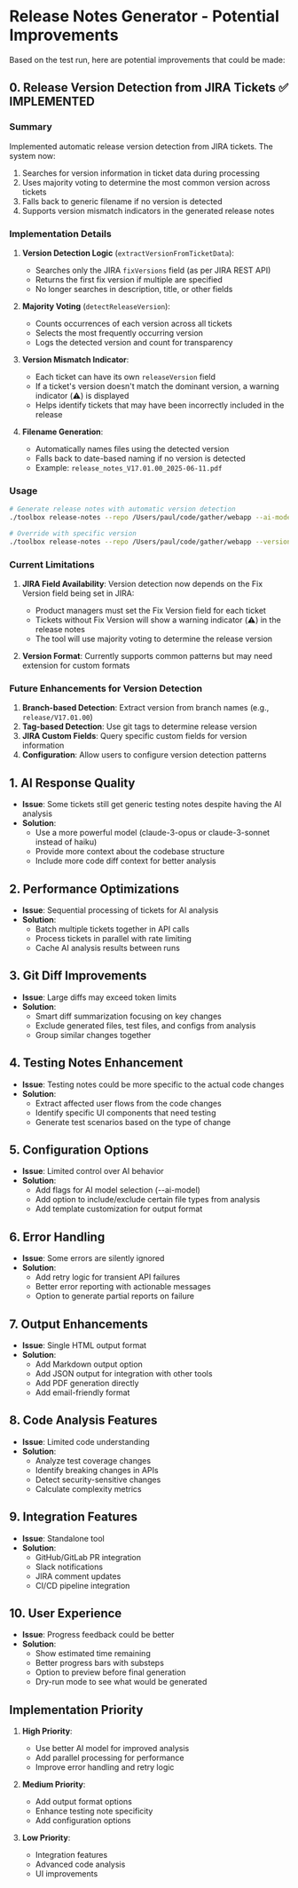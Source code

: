# Release Notes Generator - Potential Improvements

Based on the test run, here are potential improvements that could be made:

## 0. Release Version Detection from JIRA Tickets ✅ IMPLEMENTED

### Summary
Implemented automatic release version detection from JIRA tickets. The system now:
1. Searches for version information in ticket data during processing
2. Uses majority voting to determine the most common version across tickets
3. Falls back to generic filename if no version is detected
4. Supports version mismatch indicators in the generated release notes

### Implementation Details

1. **Version Detection Logic** (`extractVersionFromTicketData`):
   - Searches only the JIRA `fixVersions` field (as per JIRA REST API)
   - Returns the first fix version if multiple are specified
   - No longer searches in description, title, or other fields

2. **Majority Voting** (`detectReleaseVersion`):
   - Counts occurrences of each version across all tickets
   - Selects the most frequently occurring version
   - Logs the detected version and count for transparency

3. **Version Mismatch Indicator**:
   - Each ticket can have its own `releaseVersion` field
   - If a ticket's version doesn't match the dominant version, a warning indicator (⚠️) is displayed
   - Helps identify tickets that may have been incorrectly included in the release

4. **Filename Generation**:
   - Automatically names files using the detected version
   - Falls back to date-based naming if no version is detected
   - Example: `release_notes_V17.01.00_2025-06-11.pdf`

### Usage

```bash
# Generate release notes with automatic version detection
./toolbox release-notes --repo /Users/paul/code/gather/webapp --ai-model sonnet --pdf

# Override with specific version
./toolbox release-notes --repo /Users/paul/code/gather/webapp --version V17.01.00 --ai-model sonnet --pdf
```

### Current Limitations

1. **JIRA Field Availability**: Version detection now depends on the Fix Version field being set in JIRA:
   - Product managers must set the Fix Version field for each ticket
   - Tickets without Fix Version will show a warning indicator (⚠️) in the release notes
   - The tool will use majority voting to determine the release version

2. **Version Format**: Currently supports common patterns but may need extension for custom formats

### Future Enhancements for Version Detection

1. **Branch-based Detection**: Extract version from branch names (e.g., `release/V17.01.00`)
2. **Tag-based Detection**: Use git tags to determine release version
3. **JIRA Custom Fields**: Query specific custom fields for version information
4. **Configuration**: Allow users to configure version detection patterns

## 1. AI Response Quality
- **Issue**: Some tickets still get generic testing notes despite having the AI analysis
- **Solution**: 
  - Use a more powerful model (claude-3-opus or claude-3-sonnet instead of haiku)
  - Provide more context about the codebase structure
  - Include more code diff context for better analysis

## 2. Performance Optimizations
- **Issue**: Sequential processing of tickets for AI analysis
- **Solution**: 
  - Batch multiple tickets together in API calls
  - Process tickets in parallel with rate limiting
  - Cache AI analysis results between runs

## 3. Git Diff Improvements
- **Issue**: Large diffs may exceed token limits
- **Solution**:
  - Smart diff summarization focusing on key changes
  - Exclude generated files, test files, and configs from analysis
  - Group similar changes together

## 4. Testing Notes Enhancement
- **Issue**: Testing notes could be more specific to the actual code changes
- **Solution**:
  - Extract affected user flows from the code changes
  - Identify specific UI components that need testing
  - Generate test scenarios based on the type of change

## 5. Configuration Options
- **Issue**: Limited control over AI behavior
- **Solution**:
  - Add flags for AI model selection (--ai-model)
  - Add option to include/exclude certain file types from analysis
  - Add template customization for output format

## 6. Error Handling
- **Issue**: Some errors are silently ignored
- **Solution**:
  - Add retry logic for transient API failures
  - Better error reporting with actionable messages
  - Option to generate partial reports on failure

## 7. Output Enhancements
- **Issue**: Single HTML output format
- **Solution**:
  - Add Markdown output option
  - Add JSON output for integration with other tools
  - Add PDF generation directly
  - Add email-friendly format

## 8. Code Analysis Features
- **Issue**: Limited code understanding
- **Solution**:
  - Analyze test coverage changes
  - Identify breaking changes in APIs
  - Detect security-sensitive changes
  - Calculate complexity metrics

## 9. Integration Features
- **Issue**: Standalone tool
- **Solution**:
  - GitHub/GitLab PR integration
  - Slack notifications
  - JIRA comment updates
  - CI/CD pipeline integration

## 10. User Experience
- **Issue**: Progress feedback could be better
- **Solution**:
  - Show estimated time remaining
  - Better progress bars with substeps
  - Option to preview before final generation
  - Dry-run mode to see what would be generated

## Implementation Priority

1. **High Priority**:
   - Use better AI model for improved analysis
   - Add parallel processing for performance
   - Improve error handling and retry logic

2. **Medium Priority**:
   - Add output format options
   - Enhance testing note specificity
   - Add configuration options

3. **Low Priority**:
   - Integration features
   - Advanced code analysis
   - UI improvements
